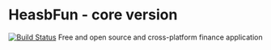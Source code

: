 # HeasbFun - core version
[![Build Status](https://circleci.com/gh/ErFUN-KH/hesabFunCore.svg?&style=shield)](https://circleci.com/gh/ErFUN-KH/hesabFunCore)
Free and open source and cross-platform finance application
